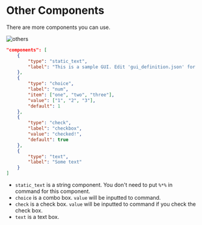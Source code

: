 # Other Components

There are more components you can use.

![others](https://user-images.githubusercontent.com/69258547/171445898-7b696c95-a081-4a3a-aa66-71b8265f64d8.png)

```json
"components": [
    {
        "type": "static_text",
        "label": "This is a sample GUI. Edit 'gui_definition.json' for your scripts."
    },
    {
        "type": "choice",
        "label": "num",
        "item": ["one", "two", "three"],
        "value": ["1", "2", "3"],
        "default": 1
    },
    {
        "type": "check",
        "label": "checkbox",
        "value": "checked!",
        "default": true
    },
    {
        "type": "text",
        "label": "Some text"
    }
]
```

-   `static_text` is a string component. You don't need to put `%*%` in command for this component.
-   `choice` is a combo box. `value` will be inputted to command.
-   `check` is a check box. `value` will be inputted to command if you check the check box.
-   `text` is a text box.
